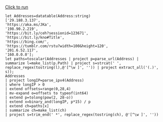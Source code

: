 [Click to run](https://dataexplorer.azure.com/clusters/help/databases/Samples?query=H4sIAAAAAAAAA3WRUW%2FTMBDH3%2FMpLCERe8qcON26dpMZPAIve%2BCtlMhNrompk1i2u7YTH55rl7UBgfzku9%2Bd%2F%2FrZQCCfqsqB9%2BBlpQKelQE61O59cLqrGYkWcT7nYjbjEy4md3FCorgJwfr7NFUbxVuffvmq4iSKxXzG5xnPeS7mx%2FsbtdKBm0NaQvOIT3ndd7qSIp9M78Q%2FsE3Xv%2Fumg4E%2Fe13Ny75Nx8WwbVfGncrOh%2B3jTlehkSLL3jeg6ybgG9mRzzPBp%2Fw250K8xhfTjJ9OvHyIDHqwKjReht6XyihHz1rIL2Jd%2FxNKRKRVzkOxdeatz7Dtt22rnH4BYmSrNlAY7QO1%2FAk3stG4l%2BizVIHGBCM4sEaVUDioYU%2Fx3ZNraljyMV78%2BL4jS4TimI03wD44VYZCGUNjyhkSnrGH6Bw2urCm7%2BrPT0NibZ9vzpER2jXgYEDIB5JhCXdDV5F%2BvfYQvHSqq4FmST5Lbo4T7fM17K06EnJgSOhJOFjo11R3YXrChi0WRR63U9vvaJ6QfHbds1F%2FL%2FE3lTsUuJC%2BxkiIvRK3jKTEXriykad%2FWeyX0Vg01i%2Bmy4ZFY8sosi1wGj1f%2FV80TiXkL9W%2FAa9QQasQAwAA)

```
let Addresses=datatable(Address:string) 
['29.188.3.137', 
'https://aka.ms/JKa',
'198.90.2.219',
'https://bit.ly/ceh?sessionid=123671',
'https://bit.ly/kno#Title',
'https://bing.com/',
'https://tumblr.com/rstu?width=100&height=120',
'201.6.52.117', 
'160.0.0.0'];
let paths=toscalar(Addresses | project p=parse_url(Address) | summarize l=make_list(p.Path) | project s=strcat(' ', replace_regex(tostring(l),@'[^\w ]', '')) | project extract_all('(.)', s));
Addresses
| project longIP=parse_ipv4(Address)
| where longIP > 0
| extend offsets=range(0,28,4)
| mv-expand o=offsets to typeof(int64)
| extend p=tolong(pow(2, 28-o))
| extend x=binary_and(longIP, p*15) / p
| extend ch=paths[x]
| summarize ch=make_list(ch)
| project s=trim_end(' *', replace_regex(tostring(ch), @'[^\w ]', ''))
```